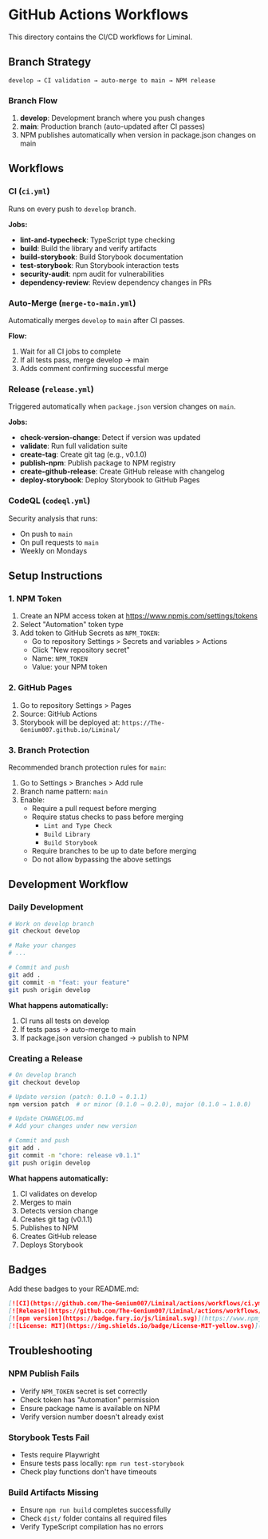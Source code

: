 # GitHub Actions Workflows

This directory contains the CI/CD workflows for Liminal.

## Branch Strategy

```
develop → CI validation → auto-merge to main → NPM release
```

### Branch Flow

1. **develop**: Development branch where you push changes
2. **main**: Production branch (auto-updated after CI passes)
3. NPM publishes automatically when version in package.json changes on main

## Workflows

### CI (`ci.yml`)

Runs on every push to `develop` branch.

**Jobs:**
- **lint-and-typecheck**: TypeScript type checking
- **build**: Build the library and verify artifacts
- **build-storybook**: Build Storybook documentation
- **test-storybook**: Run Storybook interaction tests
- **security-audit**: npm audit for vulnerabilities
- **dependency-review**: Review dependency changes in PRs

### Auto-Merge (`merge-to-main.yml`)

Automatically merges `develop` to `main` after CI passes.

**Flow:**
1. Wait for all CI jobs to complete
2. If all tests pass, merge develop → main
3. Adds comment confirming successful merge

### Release (`release.yml`)

Triggered automatically when `package.json` version changes on `main`.

**Jobs:**
- **check-version-change**: Detect if version was updated
- **validate**: Run full validation suite
- **create-tag**: Create git tag (e.g., v0.1.0)
- **publish-npm**: Publish package to NPM registry
- **create-github-release**: Create GitHub release with changelog
- **deploy-storybook**: Deploy Storybook to GitHub Pages

### CodeQL (`codeql.yml`)

Security analysis that runs:
- On push to `main`
- On pull requests to `main`
- Weekly on Mondays

## Setup Instructions

### 1. NPM Token

1. Create an NPM access token at https://www.npmjs.com/settings/tokens
2. Select "Automation" token type
3. Add token to GitHub Secrets as `NPM_TOKEN`:
   - Go to repository Settings > Secrets and variables > Actions
   - Click "New repository secret"
   - Name: `NPM_TOKEN`
   - Value: your NPM token

### 2. GitHub Pages

1. Go to repository Settings > Pages
2. Source: GitHub Actions
3. Storybook will be deployed at: `https://The-Genium007.github.io/Liminal/`

### 3. Branch Protection

Recommended branch protection rules for `main`:

1. Go to Settings > Branches > Add rule
2. Branch name pattern: `main`
3. Enable:
   - Require a pull request before merging
   - Require status checks to pass before merging
     - `Lint and Type Check`
     - `Build Library`
     - `Build Storybook`
   - Require branches to be up to date before merging
   - Do not allow bypassing the above settings

## Development Workflow

### Daily Development

```bash
# Work on develop branch
git checkout develop

# Make your changes
# ...

# Commit and push
git add .
git commit -m "feat: your feature"
git push origin develop
```

**What happens automatically:**
1. CI runs all tests on develop
2. If tests pass → auto-merge to main
3. If package.json version changed → publish to NPM

### Creating a Release

```bash
# On develop branch
git checkout develop

# Update version (patch: 0.1.0 → 0.1.1)
npm version patch  # or minor (0.1.0 → 0.2.0), major (0.1.0 → 1.0.0)

# Update CHANGELOG.md
# Add your changes under new version

# Commit and push
git add .
git commit -m "chore: release v0.1.1"
git push origin develop
```

**What happens automatically:**
1. CI validates on develop
2. Merges to main
3. Detects version change
4. Creates git tag (v0.1.1)
5. Publishes to NPM
6. Creates GitHub release
7. Deploys Storybook

## Badges

Add these badges to your README.md:

```markdown
[![CI](https://github.com/The-Genium007/Liminal/actions/workflows/ci.yml/badge.svg)](https://github.com/The-Genium007/Liminal/actions/workflows/ci.yml)
[![Release](https://github.com/The-Genium007/Liminal/actions/workflows/release.yml/badge.svg)](https://github.com/The-Genium007/Liminal/actions/workflows/release.yml)
[![npm version](https://badge.fury.io/js/liminal.svg)](https://www.npmjs.com/package/liminal)
[![License: MIT](https://img.shields.io/badge/License-MIT-yellow.svg)](https://opensource.org/licenses/MIT)
```

## Troubleshooting

### NPM Publish Fails

- Verify `NPM_TOKEN` secret is set correctly
- Check token has "Automation" permission
- Ensure package name is available on NPM
- Verify version number doesn't already exist

### Storybook Tests Fail

- Tests require Playwright
- Ensure tests pass locally: `npm run test-storybook`
- Check play functions don't have timeouts

### Build Artifacts Missing

- Ensure `npm run build` completes successfully
- Check `dist/` folder contains all required files
- Verify TypeScript compilation has no errors
